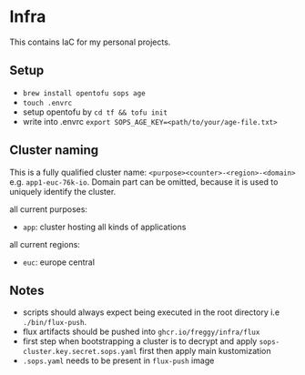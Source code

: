 # Infra

This contains IaC for my personal projects.

## Setup

- `brew install opentofu sops age`
- `touch .envrc`
- setup opentofu by `cd tf && tofu init`
- write into .envrc `export SOPS_AGE_KEY=<path/to/your/age-file.txt>`

## Cluster naming

This is a fully qualified cluster name: `<purpose><counter>-<region>-<domain>`
e.g. `app1-euc-76k-io`. Domain part can be omitted, because it is used to
uniquely identify the cluster.

all current purposes:

- `app`: cluster hosting all kinds of applications

all current regions:

- `euc`: europe central

## Notes

- scripts should always expect being executed in the root directory i.e `./bin/flux-push`.
- flux artifacts should be pushed into `ghcr.io/freggy/infra/flux`
- first step when bootstrapping a cluster is to decrypt and apply `sops-cluster.key.secret.sops.yaml` first then apply main kustomization
- `.sops.yaml` needs to be present in `flux-push` image